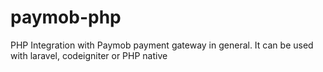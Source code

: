 # paymob-php
PHP Integration with  Paymob payment gateway in general. It can be used with laravel, codeigniter or PHP native 
